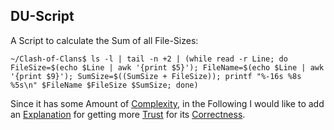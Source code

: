 ## DU-Script

A Script to calculate the Sum of all File-Sizes:

```
~/Clash-of-Clans$ ls -l | tail -n +2 | (while read -r Line; do FileSize=$(echo $Line | awk '{print $5}'); FileName=$(echo $Line | awk '{print $9}'); SumSize=$((SumSize + FileSize)); printf "%-16s %8s %5s\n" $FileName $FileSize $SumSize; done)
```

Since it has some Amount of [Complexity](60013.md), in the Following I would like to add an [Explanation](60014.md) for getting more [Trust](60015.md) for its [Correctness](60016.md).

